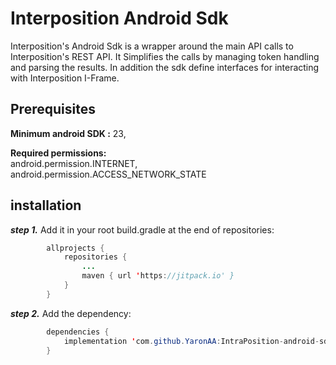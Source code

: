 # Interposition Android Sdk
Interposition's Android Sdk is a wrapper around the main API calls to Interposition's REST API. It  Simplifies the calls by managing token handling and parsing the results. In addition the sdk define interfaces  for interacting with Interposition I-Frame.
## Prerequisites
**Minimum android SDK :**   23,

**Required permissions:**  
android.permission.INTERNET, android.permission.ACCESS_NETWORK_STATE
## installation
***step 1.*** Add it in your root build.gradle at the end of repositories:
```java
		allprojects {
			repositories {
				...
				maven { url 'https://jitpack.io' }
			}
		}
```
***step 2.*** Add the dependency:
```java
		dependencies {
			implementation 'com.github.YaronAA:IntraPosition-android-sdk:Tag'
		}

